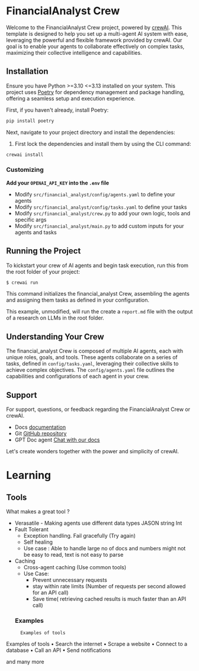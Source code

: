 # FinancialAnalyst Crew

Welcome to the FinancialAnalyst Crew project, powered by [crewAI](https://crewai.com). This template is designed to help you set up a multi-agent AI system with ease, leveraging the powerful and flexible framework provided by crewAI. Our goal is to enable your agents to collaborate effectively on complex tasks, maximizing their collective intelligence and capabilities.

## Installation

Ensure you have Python >=3.10 <=3.13 installed on your system. This project uses [Poetry](https://python-poetry.org/) for dependency management and package handling, offering a seamless setup and execution experience.

First, if you haven't already, install Poetry:

```bash
pip install poetry
```

Next, navigate to your project directory and install the dependencies:

1. First lock the dependencies and install them by using the CLI command:
```bash
crewai install
```
### Customizing

**Add your `OPENAI_API_KEY` into the `.env` file**

- Modify `src/financial_analyst/config/agents.yaml` to define your agents
- Modify `src/financial_analyst/config/tasks.yaml` to define your tasks
- Modify `src/financial_analyst/crew.py` to add your own logic, tools and specific args
- Modify `src/financial_analyst/main.py` to add custom inputs for your agents and tasks

## Running the Project

To kickstart your crew of AI agents and begin task execution, run this from the root folder of your project:

```bash
$ crewai run
```

This command initializes the financial_analyst Crew, assembling the agents and assigning them tasks as defined in your configuration.

This example, unmodified, will run the create a `report.md` file with the output of a research on LLMs in the root folder.

## Understanding Your Crew

The financial_analyst Crew is composed of multiple AI agents, each with unique roles, goals, and tools. These agents collaborate on a series of tasks, defined in `config/tasks.yaml`, leveraging their collective skills to achieve complex objectives. The `config/agents.yaml` file outlines the capabilities and configurations of each agent in your crew.

## Support

For support, questions, or feedback regarding the FinancialAnalyst Crew or crewAI.
- Docs  [documentation](https://docs.crewai.com)
- Git [GitHub repository](https://github.com/joaomdmoura/crewai)
- GPT Doc agent [Chat with our docs](https://chatg.pt/DWjSBZn)

Let's create wonders together with the power and simplicity of crewAI.

# Learning  

## Tools
What makes a great tool ? 
- Verasatile - Making agents use different data types JASON string Int
- Fault Tolerant 
  - Exception handling. Fail gracefully (Try again) 
  - Self healing
  - Use case : Able to handle large no of docs and numbers might not be easy to read, text is not easy to parse
- Caching
    - Cross-agent caching (Use common tools) 
    - Use Case: 
      - Prevent unnecessary requests
      - stay within rate limits (Number of requests per second allowed for an API call)
      - Save time( retrieving cached results is much faster than an API call)
    ### Examples
        Examples of tools
Examples of tools
• Search the internet
• Scrape a website
• Connect to a database
• Call an API
• Send notifications

and many more


    
